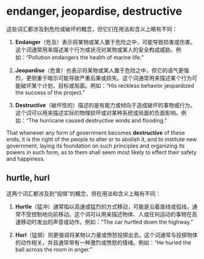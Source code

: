 # endanger, jeopardise, destructive

这些词汇都涉及到危险或破坏的概念，但它们在用法和含义上略有不同：

1. **Endanger**（危及）表示将某物或某人置于危险之中，可能导致损害或伤害。这个词通常用来描述某个行为或状况对某物或某人的安全构成威胁。例如：“Pollution endangers the health of marine life.”

2. **Jeopardise**（危害）也表示将某物或某人置于危险之中，但它的语气更强烈，更侧重于暗示可能导致严重后果或损失。这个词通常用来描述某个行为可能破坏某个计划、目标或局面。例如：“His reckless behavior jeopardized the success of the project.”

3. **Destructive**（破坏性的）描述的是有能力或倾向于造成破坏的事物或行为。这个词可以用来描述实际的物理损坏或对某种系统或局面的负面影响。例如：“The hurricane caused destructive winds and flooding.”

That whenever any form of government becomes **destructive** of these ends, it is the right of the people to alter or to abolish it, and to institute new government, laying its foundation on such principles and organizing its powers in such form, as to them shall seem most likely to effect their safety and happiness.

## hurtle, hurl

这两个词汇都涉及到“投掷”的概念，但在用法和含义上略有不同：

1. **Hurtle**（猛冲）通常指以高速或猛烈的方式移动，可能是沿着直线或弧线，通常不受控制地向前移动。这个词可以用来描述物体、人或任何运动的事物在高速移动时发出的声音或动作。例如：“The car hurtled down the highway.”

2. **Hurl**（猛掷）则更强调将某物以力量或愤怒投掷出去。这个词通常与投掷物体的动作相关，并且通常带有一种激烈或愤怒的情绪。例如：“He hurled the ball across the room in anger.”
